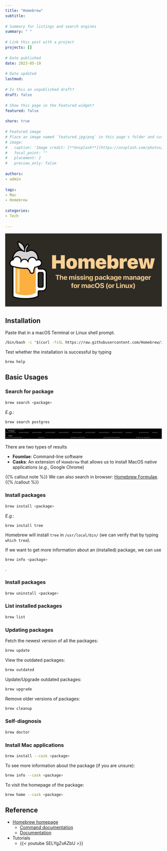 ```yaml
---
title: "Homebrew"
subtitle: 

# Summary for listings and search engines
summary: " "

# Link this post with a project
projects: []

# Date published
date: 2023-05-19

# Date updated
lastmod: 

# Is this an unpublished draft?
draft: false

# Show this page in the Featured widget?
featured: false

share: true 

# Featured image
# Place an image named `featured.jpg/png` in this page's folder and customize its options here.
# image:
#   caption: 'Image credit: [**Unsplash**](https://unsplash.com/photos/CpkOjOcXdUY)'
#   focal_point: ""
#   placement: 2
#   preview_only: false

authors:
- admin

tags:
- Mac
- Homebrew

categories:
- Tech

---
```


![Homebrew — The Missing Package Manager for macOS (or Linux)](https://raw.githubusercontent.com/EckoTan0804/upic-repo/master/uPic/homebrew-social-card.png)

## Installation

Paste that in a macOS Terminal or Linux shell prompt.

```bash
/bin/bash -c "$(curl -fsSL https://raw.githubusercontent.com/Homebrew/install/HEAD/install.sh)"
```

Test whether the installation is successful by typing

```bash
brew help
```

## Basic Usages

### Search for package

```bash
brew search <package>
```

*E.g.*:

```bash
brew search postgres
```

![截屏2023-05-20 00.10.23](https://raw.githubusercontent.com/EckoTan0804/upic-repo/master/uPic/%E6%88%AA%E5%B1%8F2023-05-20%2000.10.23.png)

There are two types of results

- **Foumlae**: Command-line software
- **Casks**: An extension of `Homebrew` that allows us to install MacOS native applications (*e.g.*, Google Chrome)

{{% callout note %}}
We can also search in browser: [Homebrew Formulae](https://formulae.brew.sh/).
{{% /callout %}}

### Install packages

```bash
brew install <package>
```

*E.g.*:

```bash
brew install tree
```

Homebrew will install `tree` in `/usr/local/bin/` (we can verify that by typing `which tree`).

If we want to get more information about an (installed) package, we can use 

```bash
brew info <package>
```

.

### Install packages

```bash
brew uninstall <package>
```

### List installed packages

```bash
brew list
```

### Updating packages

Fetch the newest version of all the packages:

```bash
brew update 
```

View the outdated packages:

```bash
brew outdated 
```

Update/Upgrade outdated packages:

```bash
brew upgrade 
```

Remove older versions of packages:

```bash
brew cleanup
```

### Self-diagnosis

```bash
brew doctor
```

### Install Mac applications

```bash
brew install --cask <package>
```

To see more information about the package (if you are unsure):

```bash
brew info --cask <package>
```

To visit the homepage of the package:

```bash
brew home --cask <package>
```

## Reference

- [Homebrew homepage](https://brew.sh/)
  - [Command documentation](https://docs.brew.sh/Manpage)
  - [Documentation](https://docs.brew.sh/)
- Tutorials
  - {{< youtube SELYgZvAZbU >}}